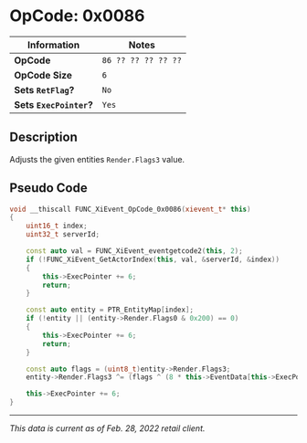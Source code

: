 # OpCode: 0x0086

| Information               | Notes |
|---                        |---    |
| **OpCode**                | `86 ?? ?? ?? ?? ??` |
| **OpCode Size**           | `6`   |
| **Sets `RetFlag`?**       | `No`  |
| **Sets `ExecPointer`?**   | `Yes` |

## Description

Adjusts the given entities `Render.Flags3` value.

## Pseudo Code

```cpp
void __thiscall FUNC_XiEvent_OpCode_0x0086(xievent_t* this)
{
    uint16_t index;
    uint32_t serverId;

    const auto val = FUNC_XiEvent_eventgetcode2(this, 2);
    if (!FUNC_XiEvent_GetActorIndex(this, val, &serverId, &index))
    {
        this->ExecPointer += 6;
        return;
    }

    const auto entity = PTR_EntityMap[index];
    if (!entity || (entity->Render.Flags0 & 0x200) == 0)
    {
        this->ExecPointer += 6;
        return;
    }

    const auto flags = (uint8_t)entity->Render.Flags3;
    entity->Render.Flags3 ^= (flags ^ (8 * this->EventData[this->ExecPointer + 1])) & 8

    this->ExecPointer += 6;
}
```

---

_This data is current as of Feb. 28, 2022 retail client._